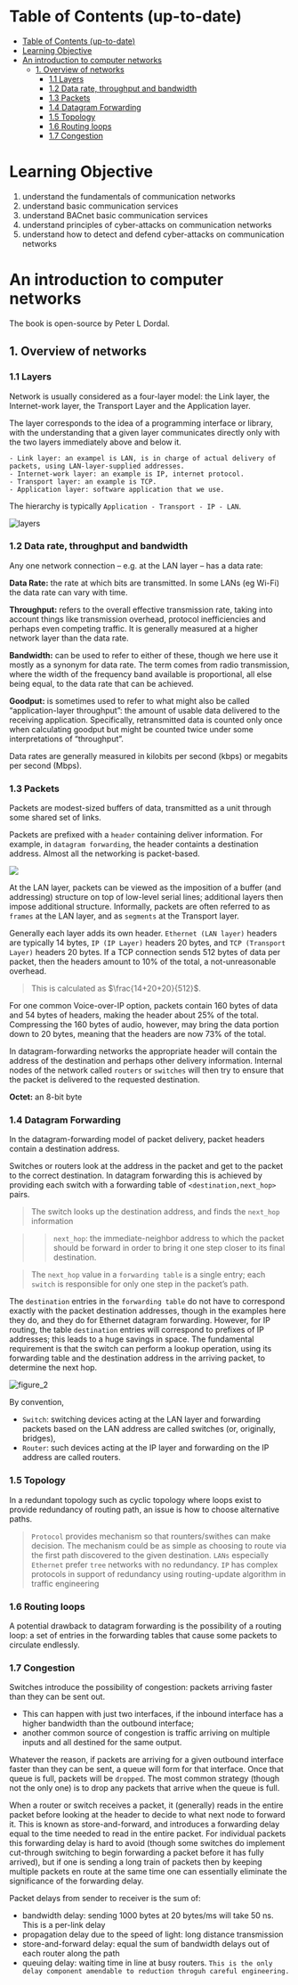# Table of Contents (up-to-date)
- [Table of Contents (up-to-date)](#table-of-contents-up-to-date)
- [Learning Objective](#learning-objective)
- [An introduction to computer networks](#an-introduction-to-computer-networks)
  - [1. Overview of networks](#1-overview-of-networks)
    - [1.1 Layers](#11-layers)
    - [1.2 Data rate, throughput and bandwidth](#12-data-rate-throughput-and-bandwidth)
    - [1.3 Packets](#13-packets)
    - [1.4 Datagram Forwarding](#14-datagram-forwarding)
    - [1.5 Topology](#15-topology)
    - [1.6 Routing loops](#16-routing-loops)
    - [1.7 Congestion](#17-congestion)
# Learning Objective
1. understand the fundamentals of communication networks
2. understand basic communication services
3. understand BACnet basic communication services
4. understand principles of cyber-attacks on communication networks
5. understand how to detect and defend cyber-attacks on communication networks 

# An introduction to computer networks
The book is open-source by Peter L Dordal.

## 1. Overview of networks

### 1.1 Layers

Network is usually considered as a four-layer model: the Link layer, the Internet-work layer, the Transport Layer and the Application layer. 

The layer corresponds to the idea of a programming interface or library, with the understanding that a given layer communicates directly only with the two layers immediately above and below it. 

    - Link layer: an exampel is LAN, is in charge of actual delivery of packets, using LAN-layer-supplied addresses.
    - Internet-work layer: an example is IP, internet protocol.
    - Transport layer: an example is TCP.
    - Application layer: software application that we use.

The hierarchy is typically `Application - Transport - IP - LAN`.

![layers](figs/3-layers.png)

### 1.2 Data rate, throughput and bandwidth

Any one network connection – e.g. at the LAN layer – has a data rate: 
    
**Data Rate:** the rate at which bits are transmitted. In some LANs (eg Wi-Fi) the data rate can vary with time. 

**Throughput:** refers to the overall effective transmission rate, taking into account things like transmission overhead, protocol inefficiencies and perhaps
even competing traffic. It is generally measured at a higher network layer than the data rate.

**Bandwidth:** can be used to refer to either of these, though we here use it mostly as a synonym for data rate. The term comes from radio transmission, where the width of the frequency band available is proportional, all else being equal, to the data rate that can be achieved.

**Goodput:** is sometimes used to refer to what might also be called “application-layer throughput”: the amount of usable data delivered to the receiving application. Specifically, retransmitted data is counted only once when calculating goodput but might be counted twice under some interpretations of “throughput”.

Data rates are generally measured in kilobits per second (kbps) or megabits per second (Mbps).

### 1.3 Packets

Packets are modest-sized buffers of data, transmitted as a unit through some shared set of links.

Packets are prefixed with a `header` containing deliver information. For example, in `datagram forwarding`, the header containts a destination address. Almost all the networking is packet-based.

![](figs/1-header.PNG)

At the LAN layer, packets can be viewed as the imposition of a buffer (and addressing) structure on top of low-level serial lines; additional layers then impose additional structure. Informally, packets are often referred to as `frames` at the LAN layer, and as `segments` at the Transport layer.


Generally each layer adds its own header. `Ethernet (LAN layer)` headers are typically 14 bytes, `IP (IP Layer)` headers 20 bytes, and
`TCP (Transport Layer)` headers 20 bytes. If a TCP connection sends 512 bytes of data per packet, then the headers amount to
10% of the total, a not-unreasonable overhead. 
    
> This is calculated as $\frac{14+20+20}{512}$. 

For one common Voice-over-IP option, packets contain 160
bytes of data and 54 bytes of headers, making the header about 25% of the total. Compressing the 160 bytes
of audio, however, may bring the data portion down to 20 bytes, meaning that the headers are now 73% of the total. 

In datagram-forwarding networks the appropriate header will contain the address of the destination and
perhaps other delivery information. Internal nodes of the network called `routers` or `switches` will then try
to ensure that the packet is delivered to the requested destination.

**Octet:** an 8-bit byte

### 1.4 Datagram Forwarding
In the datagram-forwarding model of packet delivery, packet headers contain a destination address.

Switches or routers look at the address in the packet and get to the packet to the correct destination. In datagram forwarding this is achieved by providing each switch with a forwarding table of `<destination,next_hop>` pairs.
> The switch looks up the destination address, and finds the `next_hop` information

>> `next_hop`: the immediate-neighbor address to which the packet should be forward in order to bring it one step closer to its final destination.

> The `next_hop` value in a `forwarding table` is a single entry; each `switch` is responsible for only one step in the packet’s path.

The `destination` entries in the `forwarding table` do not have to correspond exactly with the packet destination addresses, though in the examples here they do, and they do for Ethernet datagram forwarding. However, for IP routing, the table `destination` entries will correspond to prefixes of IP addresses; this leads to a huge savings in space. The fundamental requirement is that the switch can perform a lookup operation, using its forwarding table and the destination address in the arriving packet, to determine the next hop.

![figure_2](figs/2-forward-table.PNG)

By convention, 

- `Switch`: switching devices acting at the LAN layer and forwarding packets based on the LAN address are called switches (or, originally, bridges), 
- `Router`: such devices acting at the IP layer and forwarding on the IP address are called routers.

### 1.5 Topology

In a redundant topology such as cyclic topology where loops exist to provide redundancy of routing path, an issue is how to choose alternative paths.
> `Protocol` provides mechanism so that rounters/swithes can make decision. The mechanism could be as simple as choosing to route via the first path discovered to the given destination.
> `LANs` especially `Ethernet` prefer `tree` networks with no redundancy.
> `IP` has complex protocols in support of redundancy using routing-update algorithm in traffic engineering



### 1.6 Routing loops
A potential drawback to datagram forwarding is the possibility of a routing loop: a set of entries in the forwarding tables that cause some packets to circulate endlessly.

### 1.7 Congestion
Switches introduce the possibility of congestion: packets arriving faster than they can be sent out. 
- This can happen with just two interfaces, if the inbound interface has a higher bandwidth than the outbound interface;
- another common source of congestion is traffic arriving on multiple inputs and all destined for the same output.

Whatever the reason, if packets are arriving for a given outbound interface faster than they can be sent, a queue will form for that interface. Once that queue is full, packets will be `dropped`. The most common strategy (though not the only one) is to drop any packets that arrive when the queue is full.

When a router or switch receives a packet, it (generally) reads in the entire packet before looking at the header to decide to what next node to forward it. This is known as store-and-forward, and introduces a forwarding delay equal to the time needed to read in the entire packet. For individual packets this forwarding delay is hard to avoid (though some switches do implement cut-through switching to begin forwarding a packet before it has fully arrived), but if one is sending a long train of packets then by keeping multiple packets en route at the same time one can essentially eliminate the significance of the forwarding delay.

Packet delays from sender to receiver is the sum of:

- bandwidth delay: sending 1000 bytes at 20 bytes/ms will take 50 ns. This is a per-link delay
- propagation delay due to the speed of light: long distance transmission
- store-and-forward delay: equal the sum of bandwidth delays out of each router along the path
- queuing delay: waiting time in line at busy routers. `This is the only delay component amendable to reduction throguh careful engineering.`




